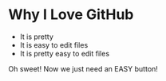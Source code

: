# Why I Love GitHub

* It is pretty
* It is easy to edit files
* It is pretty easy to edit files

Oh sweet! Now we just need an EASY button!